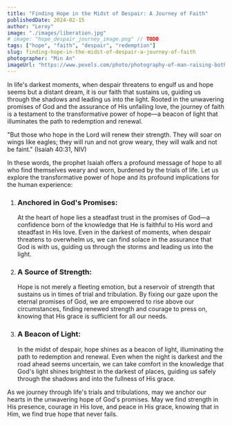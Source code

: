 ```yaml
---
title: "Finding Hope in the Midst of Despair: A Journey of Faith"
publishedDate: 2024-02-15
author: "Leroy"
image: "./images/liberation.jpg"
# image: "hope_despair_journey_image.png" // TODO
tags: ["hope", "faith", "despair", "redemption"]
slug: finding-hope-in-the-midst-of-despair-a-journey-of-faith
photographer: "Min An"
imageUrl: "https://www.pexels.com/photo/photography-of-man-raising-both-hands-1066176/"
---
```


In life's darkest moments, when despair threatens to engulf us and hope seems but a distant dream, it is our faith that sustains us, guiding us through the shadows and leading us into the light. Rooted in the unwavering promises of God and the assurance of His unfailing love, the journey of faith is a testament to the transformative power of hope—a beacon of light that illuminates the path to redemption and renewal.

"But those who hope in the Lord will renew their strength. They will soar on wings like eagles; they will run and not grow weary, they will walk and not be faint." (Isaiah 40:31, NIV)

In these words, the prophet Isaiah offers a profound message of hope to all who find themselves weary and worn, burdened by the trials of life. Let us explore the transformative power of hope and its profound implications for the human experience:

1. ### Anchored in God's Promises:

   At the heart of hope lies a steadfast trust in the promises of God—a confidence born of the knowledge that He is faithful to His word and steadfast in His love. Even in the darkest of moments, when despair threatens to overwhelm us, we can find solace in the assurance that God is with us, guiding us through the storms and leading us into the light.

2. ### A Source of Strength:

   Hope is not merely a fleeting emotion, but a reservoir of strength that sustains us in times of trial and tribulation. By fixing our gaze upon the eternal promises of God, we are empowered to rise above our circumstances, finding renewed strength and courage to press on, knowing that His grace is sufficient for all our needs.

3. ### A Beacon of Light:
   In the midst of despair, hope shines as a beacon of light, illuminating the path to redemption and renewal. Even when the night is darkest and the road ahead seems uncertain, we can take comfort in the knowledge that God's light shines brightest in the darkest of places, guiding us safely through the shadows and into the fullness of His grace.

As we journey through life's trials and tribulations, may we anchor our hearts in the unwavering hope of God's promises. May we find strength in His presence, courage in His love, and peace in His grace, knowing that in Him, we find true hope that never fails.
